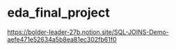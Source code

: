 # eda_final_project
https://bolder-leader-27b.notion.site/SQL-JOINS-Demo-aefe471e52634a5b8ea81ec302fb61f0
